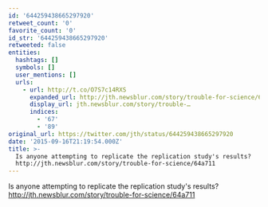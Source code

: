 ```yaml
---
id: '644259438665297920'
retweet_count: '0'
favorite_count: '0'
id_str: '644259438665297920'
retweeted: false
entities:
  hashtags: []
  symbols: []
  user_mentions: []
  urls:
    - url: http://t.co/O7S7c14RXS
      expanded_url: http://jth.newsblur.com/story/trouble-for-science/64a711
      display_url: jth.newsblur.com/story/trouble-…
      indices:
        - '67'
        - '89'
original_url: https://twitter.com/jth/status/644259438665297920
date: '2015-09-16T21:19:54.000Z'
title: >-
  Is anyone attempting to replicate the replication study's results?
  http://jth.newsblur.com/story/trouble-for-science/64a711
---
```


Is anyone attempting to replicate the replication study's results? http://jth.newsblur.com/story/trouble-for-science/64a711